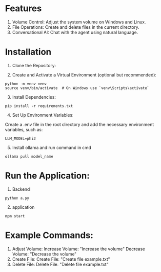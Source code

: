 # Features
1. Volume Control: Adjust the system volume on Windows and Linux.
2. File Operations: Create and delete files in the current directory.
3. Conversational AI: Chat with the agent using natural language.
# Installation
1. Clone the Repository:

2. Create and Activate a Virtual Environment (optional but recommended):

```
python -m venv venv
source venv/bin/activate  # On Windows use `venv\Scripts\activate`
```
3. Install Dependencies:

```
pip install -r requirements.txt
```
4. Set Up Environment Variables:

Create a .env file in the root directory and add the necessary environment variables, such as:

```
LLM_MODEL=phi3
```
5. Install ollama and run command in cmd
```
ollama pull model_name
```
# Run the Application:
1. Backend
```
python a.py
```
2. application
```
npm start
```

# Example Commands:

1. Adjust Volume:
Increase Volume: "Increase the volume"
Decrease Volume: "Decrease the volume"
2. Create File:
Create File: "Create file example.txt"
3. Delete File:
Delete File: "Delete file example.txt"
    